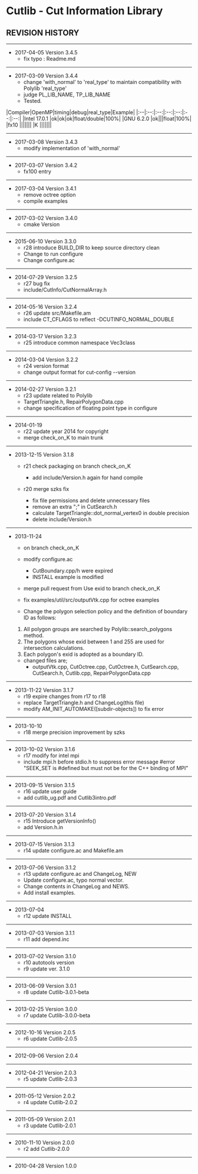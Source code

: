 # Cutlib - Cut Information Library

## REVISION HISTORY

---
- 2017-04-05  Version 3.4.5
  - fix typo : Readme.md


---
- 2017-03-09  Version 3.4.4
  - change 'with_normal' to 'real_type' to maintain compatibility with Polylib 'real_type'
  - judge PL_LIB_NAME, TP_LIB_NAME
  - Tested.

|Compiler|OpenMP|timing|debug|real_type|Example|
|:--|:--:|:--:|:--:|:--:|:--:|:--:|
|Intel 17.0.1 |ok|ok|ok|float/double|100%|
|GNU 6.2.0    |ok|||float|100%|
|fx10         |||||||
|K            |||||||


---
- 2017-03-08  Version 3.4.3
  - modify implementation of 'with_normal'


---
- 2017-03-07  Version 3.4.2
  - fx100 entry


---
- 2017-03-04  Version 3.4.1
  - remove octree option
  - compile examples


---
- 2017-03-02  Version 3.4.0
  - cmake Version


---
- 2015-06-10  Version 3.3.0
  - r28 introduce BUILD_DIR to keep source directory clean
  - Change to run configure
  - Change configure.ac

---
- 2014-07-29  Version 3.2.5
  - r27 bug fix
  - include/CutInfo/CutNormalArray.h

---
- 2014-05-16  Version 3.2.4
  - r26 update src/Makefile.am
  - include CT_CFLAGS to reflect -DCUTINFO_NORMAL_DOUBLE


---
- 2014-03-17  Version 3.2.3
  - r25 introduce common namespace Vec3class


---
- 2014-03-04  Version 3.2.2
  - r24 version format
  - change output format for cut-config --version


---
- 2014-02-27  Version 3.2.1
  - r23 update related to Polylib
  - TargetTriangle.h, RepairPolygonData.cpp
  - change specification of floating point type in configure

---
- 2014-01-19
  - r22 update year 2014 for copyright
  - merge check_on_K to main trunk


---
- 2013-12-15  Version 3.1.8
  - r21 check packaging on branch check_on_K
    - add include/Version.h again for hand compile

  - r20 merge szks fix
    - fix file permissions and delete unnecessary files
    - remove an extra ";" in CutSearch.h
    - calculate TargetTriangle::dot_normal_vertex0 in double precision
    - delete include/Version.h


---
- 2013-11-24
  - on branch check_on_K

  - modify configure.ac
    - CutBoundary.cpp/h were expired
    - INSTALL example is modified

  - merge pull request from Use exid to branch check_on_K
  - fix examples/util/src/outputVtk.cpp for octree examples
  - Change the polygon selection policy and the definition of boundary ID as follows:
   1. All polygon groups are searched by Polylib::search_polygons method.
   2. The polygons whose exid between 1 and 255 are used for intersection calculations.
   3. Each polygon's exid is adopted as a boundary ID.

  - changed files are;
    - outputVtk.cpp, CutOctree.cpp, CutOctree.h, CutSearch.cpp, CutSearch.h, Cutlib.cpp, RepairPolygonData.cpp


---
- 2013-11-22  Version 3.1.7
  - r19 expire changes from r17 to r18
  - replace TargetTriangle.h and ChangeLog(this file)
  - modify AM_INIT_AUTOMAKE([subdir-objects]) to fix error


---
- 2013-10-10
  - r18 merge precision improvement by szks


---
- 2013-10-02  Version 3.1.6
  - r17 modify for intel mpi
  - include mpi.h before stdio.h to suppress error message #error "SEEK_SET is #defined but must not be for the C++ binding of MPI"


---
- 2013-09-15  Version 3.1.5
  - r16 update user guide
  - add cutlib_ug.pdf and Cutlib3intro.pdf


---
- 2013-07-20  Version 3.1.4
  - r15 Introduce getVersionInfo()
  - add Version.h.in


---
- 2013-07-15  Version 3.1.3
  - r14 update configure.ac and Makefile.am


---
- 2013-07-06  Version 3.1.2
  - r13 update configure.ac and ChangeLog, NEW
  - Update configure.ac, typo normal vector.
  - Change contents in ChangeLog and NEWS.
  - Add install examples.


---
- 2013-07-04
  - r12 update INSTALL


---
- 2013-07-03  Version 3.1.1
  - r11 add depend.inc


---
- 2013-07-02  Version 3.1.0
  - r10 autotools version
  - r9 update ver. 3.1.0


---
- 2013-06-09  Version 3.0.1
  - r8 update Cutlib-3.0.1-beta


---
- 2013-02-25  Version 3.0.0
  - r7 update Cutlib-3.0.0-beta


---
- 2012-10-16  Version 2.0.5
  - r6 update Cutlib-2.0.5


---
- 2012-09-06  Version 2.0.4


---
- 2012-04-21  Version 2.0.3
  - r5 update Cutlib-2.0.3


---
- 2011-05-12  Version 2.0.2
  - r4 update Cutlib-2.0.2


---
- 2011-05-09  Version 2.0.1
  - r3 update Cutlib-2.0.1


---
- 2010-11-10  Version 2.0.0
  - r2 add Cutlib-2.0.0


---
- 2010-04-28  Version 1.0.0
